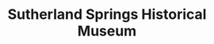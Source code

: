 ---
layout: repo
title: "Sutherland Springs Historical Museum"
id: 17858
permalink: repos/17858/
---